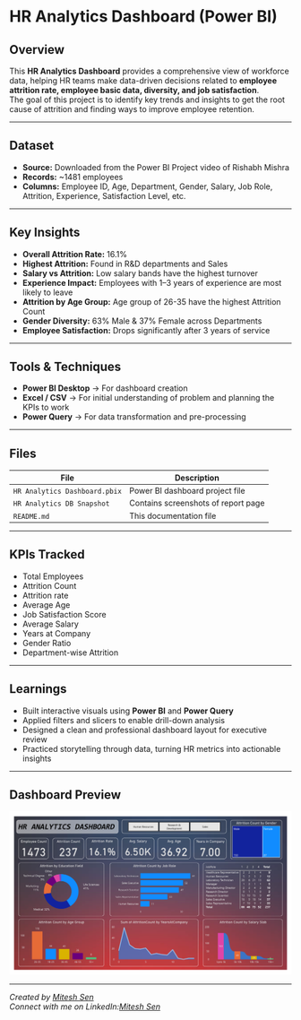 # HR Analytics Dashboard (Power BI)

## Overview
This **HR Analytics Dashboard** provides a comprehensive view of workforce data, helping HR teams make data-driven decisions related to **employee attrition rate, employee basic data, diversity, and job satisfaction**.  
The goal of this project is to identify key trends and insights to get the root cause of attrition and finding ways to improve employee retention.

---

## Dataset
- **Source:** Downloaded from the Power BI Project video of Rishabh Mishra
- **Records:** ~1481 employees  
- **Columns:** Employee ID, Age, Department, Gender, Salary, Job Role, Attrition, Experience, Satisfaction Level, etc.

---

## Key Insights
- **Overall Attrition Rate:** 16.1%  
- **Highest Attrition:** Found in R&D departments and Sales 
- **Salary vs Attrition:** Low salary bands have the highest turnover  
- **Experience Impact:** Employees with 1–3 years of experience are most likely to leave
- **Attrition by Age Group:** Age group of 26-35 have the highest Attrition Count   
- **Gender Diversity:** 63% Male & 37% Female across Departments  
- **Employee Satisfaction:** Drops significantly after 3 years of service  

---

## Tools & Techniques
- **Power BI Desktop** → For dashboard creation  
- **Excel / CSV** → For initial understanding of problem and planning the KPIs to work  
- **Power Query** → For data transformation and pre-processing  

---

## Files
| File | Description |
|------|--------------|
| `HR Analytics Dashboard.pbix` | Power BI dashboard project file |
| `HR Analytics DB Snapshot` | Contains screenshots of report page |
| `README.md` | This documentation file |

---

## KPIs Tracked
- Total Employees  
- Attrition Count  
- Attrition rate  
- Average Age
- Job Satisfaction Score
- Average Salary  
- Years at Company  
- Gender Ratio  
- Department-wise Attrition  

---

## Learnings
- Built interactive visuals using **Power BI** and **Power Query**
- Applied filters and slicers to enable drill-down analysis
- Designed a clean and professional dashboard layout for executive review
- Practiced storytelling through data, turning HR metrics into actionable insights

---

## Dashboard Preview
![Dashboard Preview](https://github.com/MiteshNet/PowerBI-HR-Analytics-Dashboard-/blob/main/HR%20Analytics%20DB%20Snapshot.png)

---

*Created by [Mitesh Sen](https://github.com/MiteshNet)*  
*Connect with me on LinkedIn:[Mitesh Sen](https://www.linkedin.com/in/mitesh-sen-69a96b7l/)*


